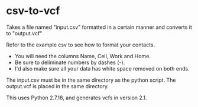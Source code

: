# csv-to-vcf
Takes a file named "input.csv" formatted in a certain manner and converts it to "output.vcf"

Refer to the example csv to see how to format your contacts.
* You will need the columns Name, Cell, Work and Home.
* Be sure to deliminate numbers by dashes (-).
* I'd also make sure all your data has white space removed on both ends.
 
The input.csv must be in the same directory as the python script. The output.vcf is placed in the same directory.

This uses Python 2.7.18, and generates vcfs in version 2.1.
